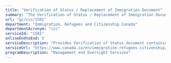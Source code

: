 ```yaml
---
title: "Verification of Status / Replacement of Immigration Document"
summary: "The Verification of Status / Replacement of Immigration Document service from Immigration, Refugees and Citizenship Canada is not available end-to-end online, according to the GC Service Inventory."
url: "gc/cic/1501"
department: "Immigration, Refugees and Citizenship Canada"
departmentAcronym: "cic"
serviceId: "1501"
onlineEndtoEnd: 0
serviceDescription: "Provides Verification of Status document containing  information that appeared on the  original Record of Landing, Confirmation of Permanent Residence, Work Permit, Study Permit or other immigration documents."
serviceUrl: "https://www.canada.ca/en/immigration-refugees-citizenship/services/application/application-forms-guides/application-verification-status-replacement-immigration-document.html"
programDescription: "Management and Oversight Services"
---
```

